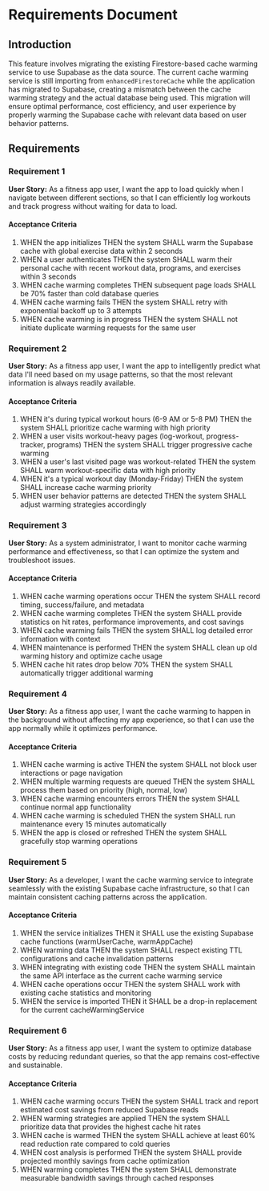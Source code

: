 # Requirements Document

## Introduction

This feature involves migrating the existing Firestore-based cache warming service to use Supabase as the data source. The current cache warming service is still importing from `enhancedFirestoreCache` while the application has migrated to Supabase, creating a mismatch between the cache warming strategy and the actual database being used. This migration will ensure optimal performance, cost efficiency, and user experience by properly warming the Supabase cache with relevant data based on user behavior patterns.

## Requirements

### Requirement 1

**User Story:** As a fitness app user, I want the app to load quickly when I navigate between different sections, so that I can efficiently log workouts and track progress without waiting for data to load.

#### Acceptance Criteria

1. WHEN the app initializes THEN the system SHALL warm the Supabase cache with global exercise data within 2 seconds
2. WHEN a user authenticates THEN the system SHALL warm their personal cache with recent workout data, programs, and exercises within 3 seconds
3. WHEN cache warming completes THEN subsequent page loads SHALL be 70% faster than cold database queries
4. WHEN cache warming fails THEN the system SHALL retry with exponential backoff up to 3 attempts
5. WHEN cache warming is in progress THEN the system SHALL not initiate duplicate warming requests for the same user

### Requirement 2

**User Story:** As a fitness app user, I want the app to intelligently predict what data I'll need based on my usage patterns, so that the most relevant information is always readily available.

#### Acceptance Criteria

1. WHEN it's during typical workout hours (6-9 AM or 5-8 PM) THEN the system SHALL prioritize cache warming with high priority
2. WHEN a user visits workout-heavy pages (log-workout, progress-tracker, programs) THEN the system SHALL trigger progressive cache warming
3. WHEN a user's last visited page was workout-related THEN the system SHALL warm workout-specific data with high priority
4. WHEN it's a typical workout day (Monday-Friday) THEN the system SHALL increase cache warming priority
5. WHEN user behavior patterns are detected THEN the system SHALL adjust warming strategies accordingly

### Requirement 3

**User Story:** As a system administrator, I want to monitor cache warming performance and effectiveness, so that I can optimize the system and troubleshoot issues.

#### Acceptance Criteria

1. WHEN cache warming operations occur THEN the system SHALL record timing, success/failure, and metadata
2. WHEN cache warming completes THEN the system SHALL provide statistics on hit rates, performance improvements, and cost savings
3. WHEN cache warming fails THEN the system SHALL log detailed error information with context
4. WHEN maintenance is performed THEN the system SHALL clean up old warming history and optimize cache usage
5. WHEN cache hit rates drop below 70% THEN the system SHALL automatically trigger additional warming

### Requirement 4

**User Story:** As a fitness app user, I want the cache warming to happen in the background without affecting my app experience, so that I can use the app normally while it optimizes performance.

#### Acceptance Criteria

1. WHEN cache warming is active THEN the system SHALL not block user interactions or page navigation
2. WHEN multiple warming requests are queued THEN the system SHALL process them based on priority (high, normal, low)
3. WHEN cache warming encounters errors THEN the system SHALL continue normal app functionality
4. WHEN cache warming is scheduled THEN the system SHALL run maintenance every 15 minutes automatically
5. WHEN the app is closed or refreshed THEN the system SHALL gracefully stop warming operations

### Requirement 5

**User Story:** As a developer, I want the cache warming service to integrate seamlessly with the existing Supabase cache infrastructure, so that I can maintain consistent caching patterns across the application.

#### Acceptance Criteria

1. WHEN the service initializes THEN it SHALL use the existing Supabase cache functions (warmUserCache, warmAppCache)
2. WHEN warming data THEN the system SHALL respect existing TTL configurations and cache invalidation patterns
3. WHEN integrating with existing code THEN the system SHALL maintain the same API interface as the current cache warming service
4. WHEN cache operations occur THEN the system SHALL work with existing cache statistics and monitoring
5. WHEN the service is imported THEN it SHALL be a drop-in replacement for the current cacheWarmingService

### Requirement 6

**User Story:** As a fitness app user, I want the system to optimize database costs by reducing redundant queries, so that the app remains cost-effective and sustainable.

#### Acceptance Criteria

1. WHEN cache warming occurs THEN the system SHALL track and report estimated cost savings from reduced Supabase reads
2. WHEN warming strategies are applied THEN the system SHALL prioritize data that provides the highest cache hit rates
3. WHEN cache is warmed THEN the system SHALL achieve at least 60% read reduction rate compared to cold queries
4. WHEN cost analysis is performed THEN the system SHALL provide projected monthly savings from cache optimization
5. WHEN warming completes THEN the system SHALL demonstrate measurable bandwidth savings through cached responses